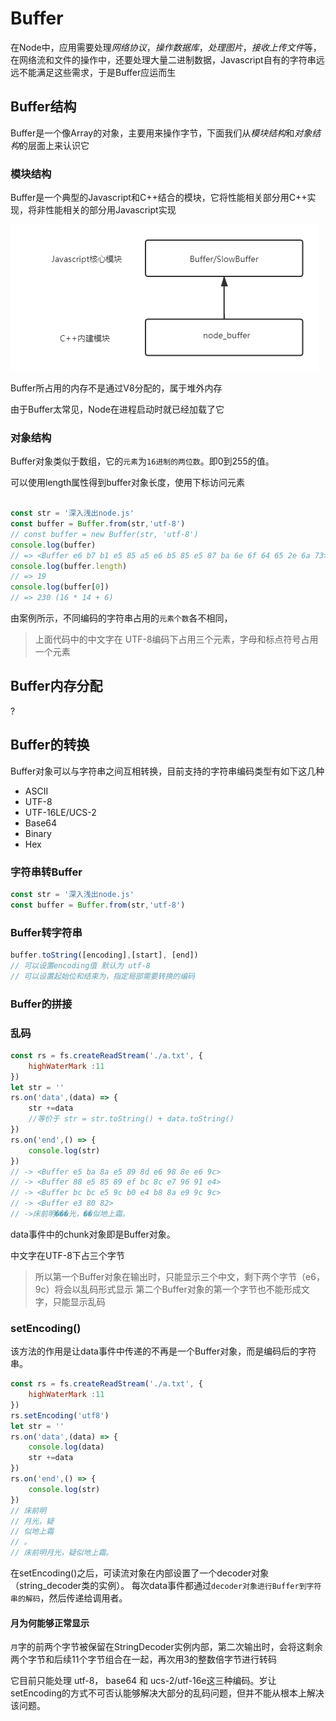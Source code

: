 # Buffer

在Node中，应用需要处理*网络协议*，*操作数据库*，*处理图片*，*接收上传文件*等，在网络流和文件的操作中，还要处理大量二进制数据，Javascript自有的字符串远远不能满足这些需求，于是Buffer应运而生

## Buffer结构

Buffer是一个像Array的对象，主要用来操作字节，下面我们从*模块结构*和*对象结构*的层面上来认识它

### 模块结构

Buffer是一个典型的Javascript和C++结合的模块，它将性能相关部分用C++实现，将非性能相关的部分用Javascript实现

<img src="https://github.com/JianpanBucuo/node_package/blob/master/node-buffer/node_buffer.png" width="493" height="234"/>

Buffer所占用的内存不是通过V8分配的，属于堆外内存

由于Buffer太常见，Node在进程启动时就已经加载了它

### 对象结构

Buffer对象类似于数组，它的`元素`为`16进制的两位数`。即0到255的值。

可以使用length属性得到buffer对象长度，使用下标访问元素

```js

const str = '深入浅出node.js'
const buffer = Buffer.from(str,'utf-8')
// const buffer = new Buffer(str, 'utf-8')
console.log(buffer)
// => <Buffer e6 b7 b1 e5 85 a5 e6 b5 85 e5 87 ba 6e 6f 64 65 2e 6a 73>
console.log(buffer.length)
// => 19
console.log(buffer[0])
// => 230 (16 * 14 + 6)
```

由案例所示，不同编码的字符串占用的`元素个数`各不相同，

> 上面代码中的中文字在 UTF-8编码下占用三个元素，字母和标点符号占用一个元素

## Buffer内存分配

?

## Buffer的转换

Buffer对象可以与字符串之间互相转换，目前支持的字符串编码类型有如下这几种

- ASCII
- UTF-8
- UTF-16LE/UCS-2
- Base64
- Binary
- Hex

### 字符串转Buffer

```js
const str = '深入浅出node.js'
const buffer = Buffer.from(str,'utf-8')
```

### Buffer转字符串

```js
buffer.toString([encoding],[start], [end])
// 可以设置encoding值 默认为 utf-8 
// 可以设置起始位和结束为，指定局部需要转换的编码 
```

### Buffer的拼接

### 乱码

```js
const rs = fs.createReadStream('./a.txt', {
    highWaterMark :11
})
let str = ''
rs.on('data',(data) => {
    str +=data
    //等价于 str = str.toString() + data.toString()
})
rs.on('end',() => {
    console.log(str)
})
// -> <Buffer e5 ba 8a e5 89 8d e6 98 8e e6 9c>
// -> <Buffer 88 e5 85 89 ef bc 8c e7 96 91 e4>
// -> <Buffer bc bc e5 9c b0 e4 b8 8a e9 9c 9c>
// -> <Buffer e3 80 82>
// ->床前明���光，��似地上霜。
```

data事件中的chunk对象即是Buffer对象。

中文字在UTF-8下占三个字节

>所以第一个Buffer对象在输出时，只能显示三个中文，剩下两个字节（e6， 9c）将会以乱码形式显示
>第二个Buffer对象的第一个字节也不能形成文字，只能显示乱码

### setEncoding()

该方法的作用是让data事件中传递的不再是一个Buffer对象，而是编码后的字符串。

```js
const rs = fs.createReadStream('./a.txt', {
    highWaterMark :11
})
rs.setEncoding('utf8')
let str = ''
rs.on('data',(data) => {
    console.log(data)
    str +=data
})
rs.on('end',() => {
    console.log(str)
})
// 床前明
// 月光，疑
// 似地上霜
// 。
// 床前明月光，疑似地上霜。
```

在setEncoding()之后，可读流对象在内部设置了一个decoder对象（string_decoder类的实例）。
每次data事件都通过`decoder对象进行Buffer到字符串的解码`，然后传递给调用者。

#### 月为何能够正常显示

`月`字的前两个字节被保留在StringDecoder实例内部，第二次输出时，会将这剩余两个字节和后续11个字节组合在一起，再次用3的整数倍字节进行转码

它目前只能处理 utf-8， base64 和 ucs-2/utf-16e这三种编码。岁让setEncoding的方式不可否认能够解决大部分的乱码问题，但并不能从根本上解决该问题。


